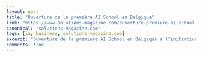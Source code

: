```yaml
---
layout: post
title: "Ouverture de la première AI School en Belgique"
link: "https://www.solutions-magazine.com/ouverture-premiere-ai-school-belgique/"
canonical: "solutions-magazine.com"
tags: [ia, business, solutions-magazine.com]
excerpt: "Ouverture de la première AI School en Belgique à l’initiative de BeCode, Microsoft et leurs partenaires, afin de pourvoir un nombre record de postes vacants."
comments: true
---
```

